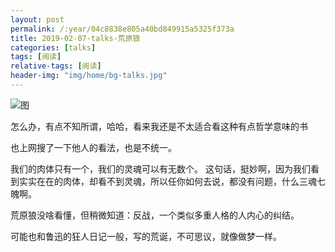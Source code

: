 ```yaml
---
layout: post
permalink: /:year/04c8838e805a40bd849915a5325f373a
title: 2019-02-07-talks-荒原狼
categories: [talks]
tags: [阅读]
relative-tags: [阅读]
header-img: "img/home/bg-talks.jpg"
---
```



![图](http://image.linxingyang.net/image/T-talks/image/2019/books/hyl.jpg)


怎么办，有点不知所谓，哈哈，看来我还是不太适合看这种有点哲学意味的书

也上网搜了一下他人的看法，也是不统一。


我们的肉体只有一个，我们的灵魂可以有无数个。 这句话，挺妙啊，因为我们看到实实在在的肉体，却看不到灵魂，所以任你如何去说，都没有问题，什么三魂七魄啊。


荒原狼没啥看懂，但稍微知道：反战，一个类似多重人格的人内心的纠结。

可能也和鲁迅的狂人日记一般，写的荒诞，不可思议，就像做梦一样。


